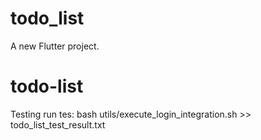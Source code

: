 # todo_list

A new Flutter project.
# todo-list

Testing
run tes: bash utils/execute_login_integration.sh >> todo_list_test_result.txt